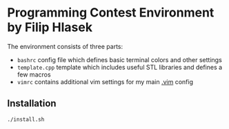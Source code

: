 # Programming Contest Environment by Filip Hlasek

The environment consists of three parts:

* `bashrc` config file which defines basic terminal colors and other settings
* `template.cpp` template which includes useful STL libraries and defines a few macros
* `vimrc` contains additional vim settings for my main [.vim](https://github/fhlasek/.vim) config

## Installation

    ./install.sh
